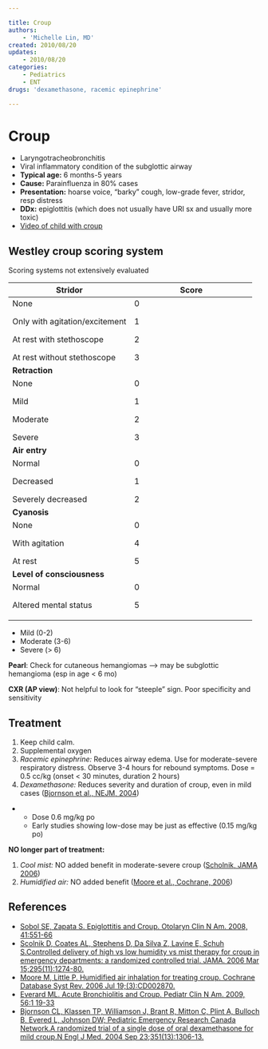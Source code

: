 ```yaml
---

title: Croup
authors:
    - 'Michelle Lin, MD'
created: 2010/08/20
updates:
    - 2010/08/20
categories:
    - Pediatrics
    - ENT
drugs: 'dexamethasone, racemic epinephrine'

---
```



# Croup

-   Laryngotracheobronchitis
-   Viral inflammatory condition of the subglottic airway
-   **Typical age:** 6 months-5 years
-   **Cause:** Parainfluenza in 80% cases
-   **Presentation:** hoarse voice, “barky” cough, low-grade fever, stridor, resp distress 
-   **DDx:** epiglottitis (which does not usually have URI sx and usually more toxic)
-   [Video of child with croup](http://academiclifeinem.blogspot.com/2010/08/paucis-verbis-card-croup.html)

## Westley croup scoring system

Scoring systems not extensively evaluated

<table>
<colgroup>
<col width="50%" />
<col width="50%" />
</colgroup>
<thead>
<tr class="header">
<th><strong>Stridor</strong></th>
<th>Score</th>
</tr>
</thead>
<tbody>
<tr class="odd">
<td>None
<p>Only with agitation/excitement</p>
<p>At rest with stethoscope</p>
At rest without stethoscope</td>
<td>0
<p>1</p>
<p>2</p>
3</td>
</tr>
<tr class="even">
<td><strong>Retraction</strong></td>
<td> </td>
</tr>
<tr class="odd">
<td>None
<p>Mild</p>
<p>Moderate</p>
Severe</td>
<td>0
<p>1</p>
<p>2</p>
3</td>
</tr>
<tr class="even">
<td><strong>Air entry</strong></td>
<td> </td>
</tr>
<tr class="odd">
<td>Normal
<p>Decreased</p>
Severely decreased</td>
<td>0
<p>1</p>
2</td>
</tr>
<tr class="even">
<td><strong>Cyanosis</strong></td>
<td> </td>
</tr>
<tr class="odd">
<td>None
<p>With agitation</p>
At rest</td>
<td>0
<p>4</p>
5</td>
</tr>
<tr class="even">
<td><strong>Level of consciousness</strong></td>
<td> </td>
</tr>
<tr class="odd">
<td>Normal
<p>Altered mental status</p></td>
<td>0
<p>5</p></td>
</tr>
</tbody>
</table>

-   Mild (0-2)
-   Moderate (3-6)
-   Severe (&gt; 6)

**Pearl**: Check for cutaneous hemangiomas --&gt; may be subglottic hemangioma (esp in age &lt; 6 mo)

**CXR (AP view)**: Not helpful to look for “steeple” sign. Poor specificity and sensitivity

## Treatment 

1.  Keep child calm.
2.  Supplemental oxygen
3.  <span class="drug">*Racemic epinephrine:*</span> Reduces airway edema. Use for moderate-severe respiratory distress. Observe 3-4 hours for rebound symptoms. Dose = 0.5 cc/kg (onset &lt; 30 minutes, duration 2 hours)
4.  <span class="drug">*Dexamethasone:*</span> Reduces severity and duration of croup, even in mild cases ([Bjornson et al., NEJM, 2004](https://www.ncbi.nlm.nih.gov/pubmed/?term=15385657))

-   -   Dose 0.6 mg/kg po
    -   Early studies showing low-dose may be just as effective (0.15 mg/kg po)

**NO longer part of treatment:**

1.  *Cool mist:* NO added benefit in moderate-severe croup ([Scholnik, JAMA 2006](https://www.ncbi.nlm.nih.gov/pubmed/?term=16537737))
2.  *Humidified air:* NO added benefit ([Moore et al., Cochrane, 2006](https://www.ncbi.nlm.nih.gov/pubmed/?term=16855994))

## References

-   [Sobol SE, Zapata S. Epiglottitis and Croup. Otolaryn Clin N Am. 2008, 41:551-66](https://www.ncbi.nlm.nih.gov/pubmed/?term=18435998)
-   [Scolnik D, Coates AL, Stephens D, Da Silva Z, Lavine E, Schuh S.Controlled delivery of high vs low humidity vs mist therapy for croup in emergency departments: a randomized controlled trial. JAMA. 2006 Mar 15;295(11):1274-80.](https://www.ncbi.nlm.nih.gov/pubmed/?term=16537737)
-   [Moore M, Little P. Humidified air inhalation for treating croup. Cochrane Database Syst Rev. 2006 Jul 19;(3):CD002870.](https://www.ncbi.nlm.nih.gov/pubmed/?term=16855994)
-   [Everard ML. Acute Bronchiolitis and Croup. Pediatr Clin N Am. 2009, 56:1 19-33](https://www.ncbi.nlm.nih.gov/pubmed/?term=19135584)
-   [Bjornson CL, Klassen TP, Williamson J, Brant R, Mitton C, Plint A, Bulloch B, Evered L, Johnson DW; Pediatric Emergency Research Canada Network.A randomized trial of a single dose of oral dexamethasone for mild croup.N Engl J Med. 2004 Sep 23;351(13):1306-13.](https://www.ncbi.nlm.nih.gov/pubmed/?term=15385657)
